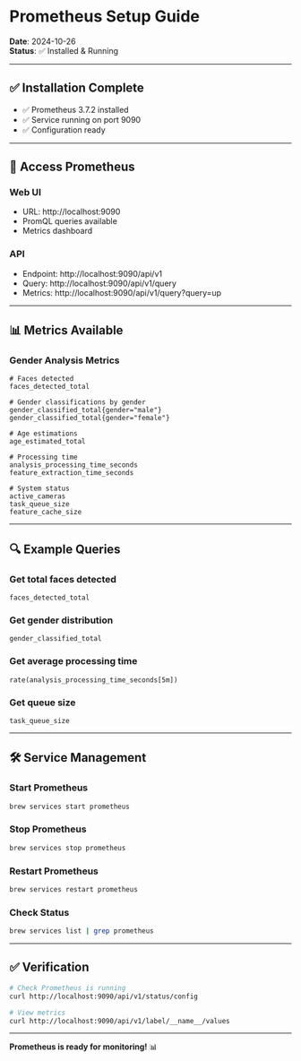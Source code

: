 # Prometheus Setup Guide

**Date**: 2024-10-26  
**Status**: ✅ Installed & Running

---

## ✅ Installation Complete

- ✅ Prometheus 3.7.2 installed
- ✅ Service running on port 9090
- ✅ Configuration ready

---

## 🚀 Access Prometheus

### Web UI
- URL: http://localhost:9090
- PromQL queries available
- Metrics dashboard

### API
- Endpoint: http://localhost:9090/api/v1
- Query: http://localhost:9090/api/v1/query
- Metrics: http://localhost:9090/api/v1/query?query=up

---

## 📊 Metrics Available

### Gender Analysis Metrics

```
# Faces detected
faces_detected_total

# Gender classifications by gender
gender_classified_total{gender="male"}
gender_classified_total{gender="female"}

# Age estimations
age_estimated_total

# Processing time
analysis_processing_time_seconds
feature_extraction_time_seconds

# System status
active_cameras
task_queue_size
feature_cache_size
```

---

## 🔍 Example Queries

### Get total faces detected
```promql
faces_detected_total
```

### Get gender distribution
```promql
gender_classified_total
```

### Get average processing time
```promql
rate(analysis_processing_time_seconds[5m])
```

### Get queue size
```promql
task_queue_size
```

---

## 🛠️ Service Management

### Start Prometheus
```bash
brew services start prometheus
```

### Stop Prometheus
```bash
brew services stop prometheus
```

### Restart Prometheus
```bash
brew services restart prometheus
```

### Check Status
```bash
brew services list | grep prometheus
```

---

## ✅ Verification

```bash
# Check Prometheus is running
curl http://localhost:9090/api/v1/status/config

# View metrics
curl http://localhost:9090/api/v1/label/__name__/values
```

---

**Prometheus is ready for monitoring!** 📊

